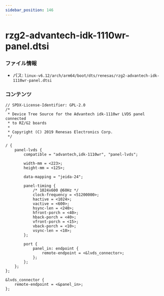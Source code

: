 ```yaml
---
sidebar_position: 146
---
```

# rzg2-advantech-idk-1110wr-panel.dtsi

### ファイル情報

- パス: `linux-v6.12/arch/arm64/boot/dts/renesas/rzg2-advantech-idk-1110wr-panel.dtsi`

### コンテンツ

```dtsi
// SPDX-License-Identifier: GPL-2.0
/*
 * Device Tree Source for the Advantech idk-1110wr LVDS panel connected
 * to RZ/G2 boards
 *
 * Copyright (C) 2019 Renesas Electronics Corp.
 */

/ {
	panel-lvds {
		compatible = "advantech,idk-1110wr", "panel-lvds";

		width-mm = <223>;
		height-mm = <125>;

		data-mapping = "jeida-24";

		panel-timing {
			/* 1024x600 @60Hz */
			clock-frequency = <51200000>;
			hactive = <1024>;
			vactive = <600>;
			hsync-len = <240>;
			hfront-porch = <40>;
			hback-porch = <40>;
			vfront-porch = <15>;
			vback-porch = <10>;
			vsync-len = <10>;
		};

		port {
			panel_in: endpoint {
				remote-endpoint = <&lvds_connector>;
			};
		};
	};
};

&lvds_connector {
	remote-endpoint = <&panel_in>;
};

```
